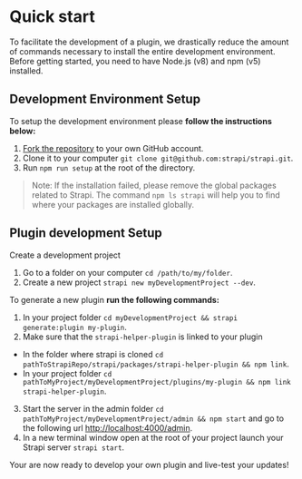 # Quick start

To facilitate the development of a plugin, we drastically reduce the amount of commands necessary to install the entire development environment. Before getting started, you need to have Node.js (v8)  and npm (v5) installed.

## Development Environment Setup

To setup the development environment please **follow the instructions below:**

1. [Fork the repository](https://github.com/strapi/strapi) to your own GitHub account.
2. Clone it to your computer `git clone git@github.com:strapi/strapi.git`.
3. Run `npm run setup` at the root of the directory.

> Note: If the installation failed, please remove the global packages related to Strapi. The command `npm ls strapi` will help you to find where your packages are installed globally.

## Plugin development Setup

Create a development project

1. Go to a folder on your computer `cd /path/to/my/folder`.
2. Create a new project `strapi new myDevelopmentProject --dev`.

To generate a new plugin **run the following commands:**
1. In your project folder `cd myDevelopmentProject && strapi generate:plugin my-plugin`.
2. Make sure that the `strapi-helper-plugin` is linked to your plugin
  - In the folder where strapi is cloned `cd pathToStrapiRepo/strapi/packages/strapi-helper-plugin && npm link`.
  - In your project folder `cd pathToMyProject/myDevelopmentProject/plugins/my-plugin && npm link strapi-helper-plugin`.
3. Start the server in the admin folder `cd pathToMyProject/myDevelopmentProject/admin && npm start` and go to the following url [http://localhost:4000/admin](http://localhost:4000/admin).
4. In a new terminal window open at the root of your project launch your Strapi server `strapi start`.


Your are now ready to develop your own plugin and live-test your updates! 
